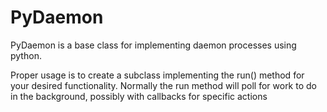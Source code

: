 # PyDaemon

PyDaemon is a base class for implementing daemon processes using python. 

Proper usage is to create a subclass implementing the run() method for your desired functionality. Normally
the run method will poll for work to do in the background, possibly with callbacks for specific actions
